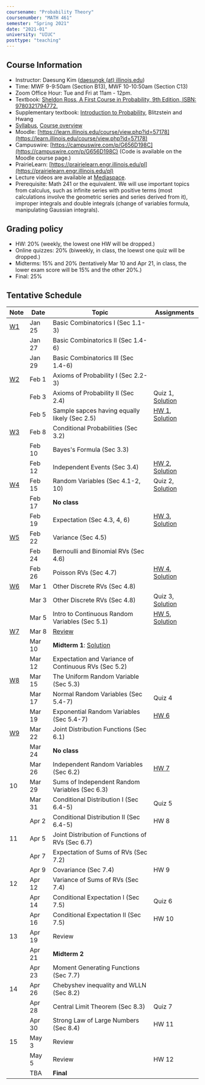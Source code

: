 ```yaml
---
coursename: "Probability Theory"
coursenumber: "MATH 461"
semester: "Spring 2021"
date: "2021-01"
university: "UIUC"
posttype: "teaching"
---
```


## Course Information

- Instructor: Daesung Kim ([daesungk (at) illinois.edu](mailto:daesungk@illinois.edu))
- Time: MWF 9-9:50am (Section B13), MWF 10-10:50am (Section C13)
- Zoom Office Hour: Tue and Fri at 11am - 12pm.
- Textbook: [Sheldon Ross, A First Course in Probability, 9th Edition, ISBN: 9780321794772.](https://www.amazon.com/First-Course-Probability-9th/dp/032179477X)
- Supplementary textbook: [Introduction to Probability](http://probabilitybook.net), Blitzstein and Hwang
- [Syllabus](math461-s21-syllabus.pdf), [Course overview](math461-s21-overview.pdf) 
- Moodle: [https://learn.illinois.edu/course/view.php?id=57178](https://learn.illinois.edu/course/view.php?id=57178) 
- Campuswire: [https://campuswire.com/p/G656D198C](https://campuswire.com/p/G656D198C) (Code is available on the Moodle course page.)
- PrairieLearn: [https://prairielearn.engr.illinois.edu/pl](https://prairielearn.engr.illinois.edu/pl)
- Lecture videos are available at [Mediaspace](https://mediaspace.illinois.edu/channel/MATH+461%3A+Probability+Theory+Spring+2021/197286143).
- Prerequisite: Math 241 or the equivalent. We will use important topics from calculus, such as infinite series with positive terms (most calculations involve the geometric series and series derived from it), improper integrals and double integrals (change of variables formula, manipulating Gaussian integrals).

## Grading policy
- HW: 20% (weekly, the lowest one HW will be dropped.)
- Online quizzes: 20% (biweekly, in class, the loewst one quiz will be dropped.)
- Midterms: 15% and 20% (tentatively Mar 10 and Apr 21, in class, the lower exam score will be 15% and the other 20%.)
- Final: 25%

## Tentative Schedule 
| Note                          | Date   | Topic                                                | Assignments                                                     |
| ---                           | ---    | ---                                                  | ---                                                             |
| [W1](math461-s21-note-w1.pdf) | Jan 25 | Basic Combinatorics I (Sec 1.1-3)                    |                                                                 |
|                               | Jan 27 | Basic Combinatorics II (Sec 1.4-6)                   |                                                                 |
|                               | Jan 29 | Basic Combinatorics III (Sec 1.4-6)                  |                                                                 |
| [W2](math461-s21-note-w2.pdf) | Feb 1  | Axioms of Probability I (Sec 2.2-3)                  |                                                                 |
|                               | Feb 3  | Axioms of Probability II (Sec 2.4)                   | Quiz 1, [Solution](math461-s21-quiz1sol.pdf)                    |
|                               | Feb 5  | Sample sapces having equally likely (Sec 2.5)        | [HW 1](math461-s21-hw1.pdf), [Solution](math461-s21-hw1sol.pdf) |
| [W3](math461-s21-note-w3.pdf) | Feb 8  | Conditional Probabilities (Sec 3.2)                  |                                                                 |
|                               | Feb 10 | Bayes's Formula (Sec 3.3)                            |                                                                 |
|                               | Feb 12 | Independent Events (Sec 3.4)                         | [HW 2](math461-s21-hw2.pdf), [Solution](math461-s21-hw2sol.pdf) |
| [W4](math461-s21-note-w4.pdf) | Feb 15 | Random Variables (Sec 4.1-2, 10)                     | Quiz 2, [Solution](math461-s21-quiz2sol.pdf)                    |
|                               | Feb 17 | **No class**                                         |                                                                 |
|                               | Feb 19 | Expectation (Sec 4.3, 4, 6)                          | [HW 3](math461-s21-hw3.pdf), [Solution](math461-s21-hw3sol.pdf) |
| [W5](math461-s21-note-w5.pdf) | Feb 22 | Variance (Sec 4.5)                                   |                                                                 |
|                               | Feb 24 | Bernoulli and Binomial RVs (Sec 4.6)                 |                                                                 |
|                               | Feb 26 | Poisson RVs (Sec 4.7)                                | [HW 4](math461-s21-hw4.pdf), [Solution](math461-s21-hw4sol.pdf) |
| [W6](math461-s21-note-w6.pdf) | Mar 1  | Other Discrete RVs (Sec 4.8)                         |                                                                 |
|                               | Mar 3  | Other Discrete RVs (Sec 4.8)                         | Quiz 3, [Solution](math461-s21-quiz3sol.pdf)                    |
|                               | Mar 5  | Intro to Continuous Random Variables (Sec 5.1)       | [HW 5](math461-s21-hw5.pdf), [Solution](math461-s21-hw5sol.pdf) |
| [W7](math461-s21-note-w7.pdf) | Mar 8  | [Review](math461-s21-MT1.pdf)                        |                                                                 |
|                               | Mar 10 | **Midterm 1**: [Solution](math461-s21-mt1sol.pdf)    |                                                                 |
|                               | Mar 12 | Expectation and Variance of Continuous RVs (Sec 5.2) |                                                                 |
| [W8](math461-s21-note-w8.pdf) | Mar 15 | The Uniform Random Variable (Sec 5.3)                |                                                                 |
|                               | Mar 17 | Normal Random Variables (Sec 5.4-7)                  | Quiz 4                                                          |
|                               | Mar 19 | Exponential Random Variables (Sec 5.4-7)             | [HW 6](math461-s21-hw6.pdf)                                     |
| [W9](math461-s21-note-w9.pdf) | Mar 22 | Joint Distribution Functions (Sec 6.1)               |                                                                 |
|                               | Mar 24 | **No class**                                         |                                                                 |
|                               | Mar 26 | Independent Random Variables (Sec 6.2)               | [HW 7](math461-s21-hw7.pdf)                                     |
| 10                            | Mar 29 | Sums of Independent Random Variables (Sec 6.3)       |                                                                 |
|                               | Mar 31 | Conditional Distribution I (Sec 6.4-5)               | Quiz 5                                                          |
|                               | Apr 2  | Conditional Distribution II (Sec 6.4-5)              | HW 8                                                            |
| 11                            | Apr 5  | Joint Distribution of Functions of RVs (Sec 6.7)     |                                                                 |
|                               | Apr 7  | Expectation of Sums of RVs (Sec 7.2)                 |                                                                 |
|                               | Apr 9  | Covariance (Sec 7.4)                                 | HW 9                                                            |
| 12                            | Apr 12 | Variance of Sums of RVs (Sec 7.4)                    |                                                                 |
|                               | Apr 14 | Conditional Expectation I (Sec 7.5)                  | Quiz 6                                                          |
|                               | Apr 16 | Conditional Expectation II (Sec 7.5)                 | HW 10                                                           |
| 13                            | Apr 19 | Review                                               |                                                                 |
|                               | Apr 21 | **Midterm 2**                                        |                                                                 |
|                               | Apr 23 | Moment Generating Functions (Sec 7.7)                |                                                                 |
| 14                            | Apr 26 | Chebyshev inequality and WLLN (Sec 8.2)              |                                                                 |
|                               | Apr 28 | Central Limit Theorem (Sec 8.3)                      | Quiz 7                                                          |
|                               | Apr 30 | Strong Law of Large Numbers (Sec 8.4)                | HW 11                                                           |
| 15                            | May 3  | Review                                               |                                                                 |
|                               | May 5  | Review                                               | HW 12                                                           |
|                               | TBA    | **Final**                                            |                                                                 |


